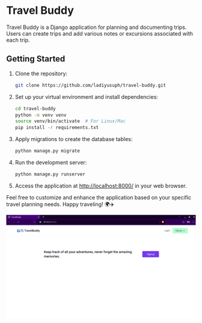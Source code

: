 # Travel Buddy

Travel Buddy is a Django application for planning and documenting trips. Users can create trips and add various notes or excursions associated with each trip.

## Getting Started

1. Clone the repository:

   ```bash
   git clone https://github.com/ladiyusuph/travel-buddy.git
   ```

2. Set up your virtual environment and install dependencies:

   ```bash
   cd travel-buddy
   python -m venv venv
   source venv/bin/activate  # For Linux/Mac
   pip install -r requirements.txt
   ```

3. Apply migrations to create the database tables:

   ```bash
   python manage.py migrate
   ```

4. Run the development server:

   ```bash
   python manage.py runserver
   ```

5. Access the application at [http://localhost:8000/](http://localhost:8000/) in your web browser.

Feel free to customize and enhance the application based on your specific travel planning needs. Happy traveling! 🌍✈️

![Screen short of the app hoemapge](https://github.com/ladiyusuph/travel-buddy/blob/main/media/screenshots/Screenshot%20from%202024-01-31%2015-16-14.png)